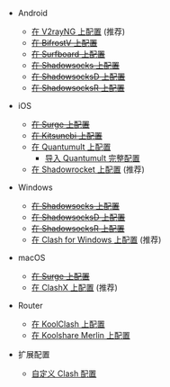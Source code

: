 * Android

  * [在 V2rayNG 上配置](Android/V2rayNG.md) (推荐)
  * ~~[在 BifrostV 上配置](Android/BifrostV.md)~~
  * ~~[在 Surfboard 上配置](Android/Surfboard.md)~~
  * ~~[在 Shadowsocks 上配置](Android/Shadowsocks.md)~~
  * ~~[在 ShadowsocksD 上配置](Android/ShadowsocksD.md)~~
  * ~~[在 ShadowsocksR 上配置](Android/ShadowsocksR.md)~~

* iOS

  * ~~[在 Surge 上配置](iOS/Surge.md)~~
  * ~~[在 Kitsunebi 上配置](iOS/Kitsunebi.md)~~
  * [在 Quantumult 上配置](iOS/Quantumult_sub.md)
    * [导入 Quantumult 完整配置](iOS/Quantumult_conf.md)
  * [在 Shadowrocket 上配置](iOS/Shadowrocket.md) (推荐)

* Windows

  * ~~[在 Shadowsocks 上配置](Windows/Shadowsocks.md)~~
  * ~~[在 ShadowsocksD 上配置](Windows/ShadowsocksD.md)~~
  * ~~[在 ShadowsocksR 上配置](Windows/ShadowsocksR.md)~~
  * [在 Clash for Windows 上配置](Windows/Clash-for-Windows.md) (推荐)

* macOS

  * ~~[在 Surge 上配置](macOS/Surge.md)~~
  * [在 ClashX 上配置](macOS/ClashX.md) (推荐)

* Router

  * [在 KoolClash 上配置](Router/KoolClash.md)
  * [在 Koolshare Merlin 上配置](Router/Merlin.md)

* 扩展配置

  * [自定义 Clash 配置](Advanced/Clash.md)
